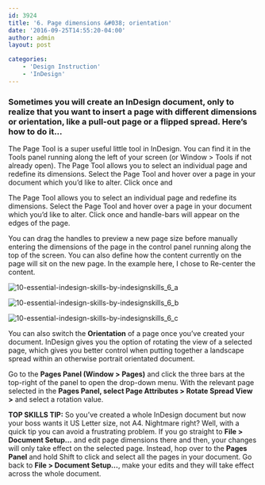 ```yaml
---
id: 3924
title: '6. Page dimensions &#038; orientation'
date: '2016-09-25T14:55:20-04:00'
author: admin
layout: post

categories:
    - 'Design Instruction'
    - 'InDesign'
---
```


### Sometimes you will create an InDesign document, only to realize that you want to insert a page with different dimensions or orientation, like a pull-out page or a flipped spread. Here’s how to do it…

The Page Tool is a super useful little tool in InDesign. You can find it in the Tools panel running along the left of your screen (or Window &gt; Tools if not already open). The Page Tool allows you to select an individual page and redefine its dimensions. Select the Page Tool and hover over a page in your document which you’d like to alter. Click once and

The Page Tool allows you to select an individual page and redefine its dimensions. Select the Page Tool and hover over a page in your document which you’d like to alter. Click once and handle-bars will appear on the edges of the page.

You can drag the handles to preview a new page size before manually entering the dimensions of the page in the control panel running along the top of the screen. You can also define how the content currently on the page will sit on the new page. In the example here, I chose to Re-center the content.

![10-essential-indesign-skills-by-indesignskills_6_a](https://image-control-storage.s3.amazonaws.com/blog-images/2016/09/27190332/10-Essential-InDesign-Skills-by-InDesignSkills_6_a.jpg)

![10-essential-indesign-skills-by-indesignskills_6_b](https://image-control-storage.s3.amazonaws.com/blog-images/2016/09/27190330/10-Essential-InDesign-Skills-by-InDesignSkills_6_b.jpg)

![10-essential-indesign-skills-by-indesignskills_6_c](https://image-control-storage.s3.amazonaws.com/blog-images/2016/09/27190328/10-Essential-InDesign-Skills-by-InDesignSkills_6_c.jpg)

You can also switch the **Orientation** of a page once you’ve created your document. InDesign gives you the option of rotating the view of a selected page, which gives you better control when putting together a landscape spread within an otherwise portrait orientated document.

Go to the **Pages Panel (Window &gt; Pages)** and click the three bars at the top-right of the panel to open the drop-down menu. With the relevant page selected in the **Pages Panel, select Page Attributes &gt; Rotate Spread View &gt;** and select a rotation value.

**TOP SKILLS TIP:** So you’ve created a whole InDesign document but now your boss wants it US Letter size, not A4. Nightmare right? Well, with a quick tip you can avoid a frustrating problem. If you go straight to **File &gt; Document Setup…** and edit page dimensions there and then, your changes will only take effect on the selected page. Instead, hop over to the **Pages Panel** and hold Shift to click and select all the pages in your document. Go back to **File &gt; Document Setup…**, make your edits and they will take effect across the whole document.